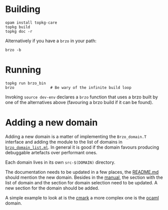 # Building

    opam install topkg-care
    topkg build
    topkg doc -r

Alternatively if you have a `brzo` in your path:

    brzo -b

# Running

    topkg run brzo_bin
    brzo                # Be wary of the infinite build loop


Invoking `source dev-env` declares a `brzo` function that uses a brzo
built by one of the alternatives above (favouring a brzo build if 
it can be found).

# Adding a new domain

Adding a new domain is a matter of implementing the `Brzo_domain.T`
interface and adding the module to the list of domains in
[`brzo_domain_list.ml`](src/brzo_domain_list.ml). In general it is
good if the domain favours producing debuggable artefacts over
performant ones.

Each domain lives in its own `src-$(DOMAIN)` directory.

The documentation needs to be updated in a few places, the
[README.md](README.md) should mention the new domain. Besides in the
[manual](doc/manual.mld), the section with the list of domain and the
section for domain selection need to be updated. A new section for the
domain should be added.

A simple example to look at is the [cmark](src-cmark/brzo_cmark.ml) a more
complex one is the [ocaml](src-ocaml/brzo_ocaml.ml) domain.




